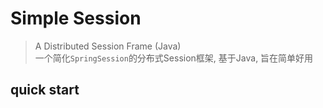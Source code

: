 # Simple Session
> A Distributed Session Frame (Java)  
一个简化`SpringSession`的分布式Session框架, 基于Java, 旨在简单好用

## quick start




